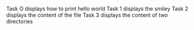 Task O displays how to print hello world
Task 1 displays the smiley
Task 2 displays the content of the file
Task 3 displays the content of two directories
